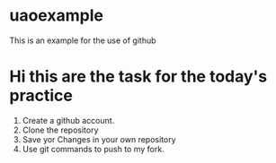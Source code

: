 # uaoexample
This is an example for the use of github

# Hi this are the task for the today's practice

1. Create a github account.
2. Clone the repository
4. Save yor Changes in your own repository
8.  Use git commands to push to my fork.
